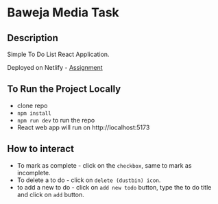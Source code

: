 # Baweja Media Task

## Description

Simple To Do List React Application.

Deployed on Netlify - [Assignment](https://bawejamedia-task.netlify.app/)

## To Run the Project Locally

- clone repo
- `npm install`
- `npm run dev` to run the repo
- React web app will run on http://localhost:5173

## How to interact

- To mark as complete - click on the `checkbox`, same to mark as incomplete.
- To delete a to do - click on `delete (dustbin) icon`.
- to add a new to do - click on `add new todo` button, type the to do title and click on `add` button.
